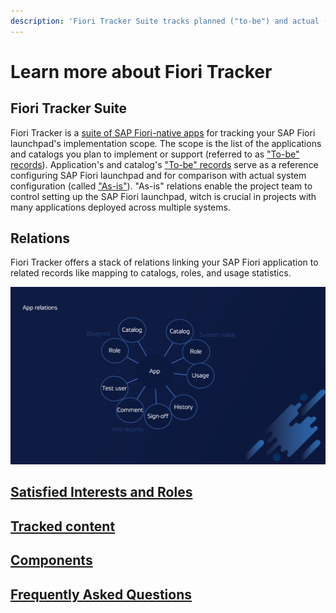 ```yaml
---
description: 'Fiori Tracker Suite tracks planned ("to-be") and actual ("as-is") launchpad apps and catalogs. Add-ons link apps to catalogs, roles, usage stats.'
---
```

# Learn more about Fiori Tracker

## Fiori Tracker Suite

Fiori Tracker is a [suite of SAP Fiori-native apps](fiori-tracker-suite-application-list.md) for tracking your SAP Fiori launchpad's implementation scope. The scope is the list of the applications and catalogs you plan to implement or support (referred to as ["To-be" records](to-be.md)). Application's and catalog's ["To-be" records](to-be.md) serve as a reference configuring SAP Fiori launchpad and for comparison with actual system configuration (called ["As-is"](as-is.md)). "As-is" relations enable the project team to control setting up the SAP Fiori launchpad, witch is crucial in projects with many applications deployed across multiple systems.

## Relations

Fiori Tracker offers a stack of relations linking your SAP Fiori application to related records like mapping to catalogs, roles, and usage statistics.

[![](res/bubbles.png)](res/bubbles.png)

## [Satisfied Interests and Roles](satisfied-interests-and-roles.md)

## [Tracked content](tracked.md)

## [Components](fiori-tracker-suite-application-list.md)

## [Frequently Asked Questions](faq.md)
